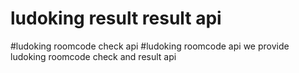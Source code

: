 # ludoking result result api
#ludoking roomcode check api
#ludoking roomcode api
we provide ludoking roomcode check and result api
